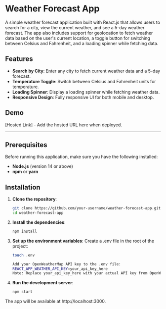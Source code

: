 # Weather Forecast App

A simple weather forecast application built with React.js that allows users to search for a city, view the current weather, and see a 5-day weather forecast. The app also includes support for geolocation to fetch weather data based on the user's current location, a toggle button for switching between Celsius and Fahrenheit, and a loading spinner while fetching data.

## Features
- **Search by City**: Enter any city to fetch current weather data and a 5-day forecast.
- **Temperature Toggle**: Switch between Celsius and Fahrenheit units for temperature.
- **Loading Spinner**: Display a loading spinner while fetching weather data.
- **Responsive Design**: Fully responsive UI for both mobile and desktop.

## Demo
[Hosted Link] - Add the hosted URL here when deployed.

---

## Prerequisites
Before running this application, make sure you have the following installed:

- **Node.js** (version 14 or above)
- **npm** or **yarn**

## Installation

1. **Clone the repository**:
   ```bash
   git clone https://github.com/your-username/weather-forecast-app.git
   cd weather-forecast-app
   
2. **Install the dependencies**:
    ```bash
    npm install
3. **Set up the environment variables**:
    Create a .env file in the root of the project:
    ```bash
    touch .env

    Add your OpenWeatherMap API key to the .env file:
    REACT_APP_WEATHER_API_KEY=your_api_key_here    
    Note: Replace your_api_key_here with your actual API key from OpenWeatherMap.
4. **Run the development server**:
    ```bash
    npm start

The app will be available at http://localhost:3000.
